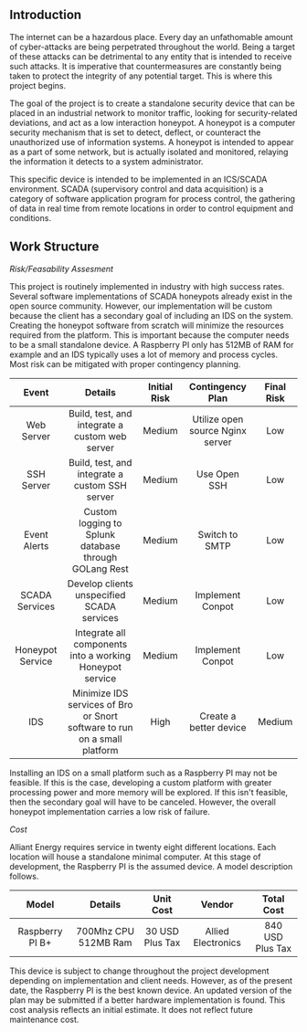 ## Introduction

The internet can be a hazardous place. Every day an unfathomable amount of cyber-attacks are being perpetrated throughout the world. Being a target of these attacks can be detrimental to any entity that is intended to receive such attacks. It is imperative that countermeasures are constantly being taken to protect the integrity of any potential target. This is where this project begins.

The goal of the project is to create a standalone security device that can be placed in an industrial network to monitor traffic, looking for security-related deviations, and act as a low interaction honeypot. A honeypot is a computer security mechanism that is set to detect, deflect, or counteract the unauthorized use of information systems. A honeypot is intended to appear as a part of some network, but is actually isolated and monitored, relaying the information it detects to a system administrator.

This specific device is intended to be implemented in an ICS/SCADA environment. SCADA (supervisory control and data acquisition) is a category of software application program for process control, the gathering of data in real time from remote locations in order to control equipment and conditions.


## Work Structure
*Risk/Feasability Assesment*

This project is routinely implemented in industry with high success rates. Several software implementations of SCADA honeypots already exist in the open source community. However, our implementation will be custom because the client has a secondary goal of including an IDS on the system. Creating the honeypot software from scratch will minimize the resources required from the platform. This is important because the computer needs to be a small standalone device. A Raspberry PI only has 512MB of RAM for example and an IDS typically uses a lot of memory and process cycles. Most risk can be mitigated with proper contingency planning.

| Event | Details | Initial Risk  | Contingency Plan| Final Risk  |
|:--:   |:--:     |:--:           |:--:               |:--:         |
|Web Server | Build, test, and integrate a custom web server| Medium | Utilize open source Nginx server| Low |
|SSH Server | Build, test, and integrate a custom SSH server | Medium | Use Open SSH | Low|
|Event Alerts| Custom logging to Splunk database through GOLang Rest | Medium | Switch to SMTP | Low |
|SCADA Services | Develop clients unspecified SCADA services | Medium | Implement Conpot | Low |
|Honeypot Service| Integrate all components into a working Honeypot service| Medium | Implement Conpot | Low|
|IDS | Minimize IDS services of Bro or Snort software to run on a small platform | High | Create a better device | Medium |

Installing an IDS on a small platform such as a Raspberry PI may not be feasible. If this is the case, developing a custom platform with greater processing power and more memory will be explored. If this isn't feasible, then the secondary goal will have to be canceled. However, the overall honeypot implementation carries a low risk of failure.


*Cost*

Alliant Energy requires service in twenty eight different locations. Each location will house a standalone minimal computer. At this stage of development, the Raspberry PI is the assumed device. A model description follows.

| Model         | Details            | Unit Cost          | Vendor            | Total Cost  | 
|:-------------:|:------------------:|:------------------:|:------:           | :----:      |
|Raspberry PI B+|700Mhz CPU 512MB Ram| 30 USD Plus Tax    |Allied Electronics | 840 USD Plus Tax |

This device is subject to change throughout the project development depending on implementation and client needs. However, as of the present date, the Raspberry PI is the best known device. An updated version of the plan may be submitted if a better hardware implementation is found. This cost analysis reflects an initial estimate. It does not reflect future maintenance cost.


